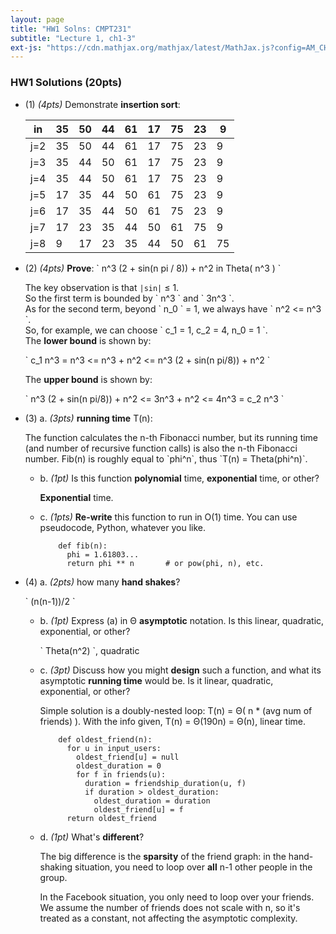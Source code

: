 ```yaml
---
layout: page
title: "HW1 Solns: CMPT231"
subtitle: "Lecture 1, ch1-3"
ext-js: "https://cdn.mathjax.org/mathjax/latest/MathJax.js?config=AM_CHTML"
---
```


### HW1 Solutions (20pts)

+ (1) *(4pts)* Demonstrate **insertion sort**:

  | in  | 35 | 50 | 44 | 61 | 17 | 75 | 23 |  9 |
  |-----|----|----|----|----|----|----|----|----|
  | j=2 | 35 | 50 | 44 | 61 | 17 | 75 | 23 |  9 |
  | j=3 | 35 | 44 | 50 | 61 | 17 | 75 | 23 |  9 |
  | j=4 | 35 | 44 | 50 | 61 | 17 | 75 | 23 |  9 |
  | j=5 | 17 | 35 | 44 | 50 | 61 | 75 | 23 |  9 |
  | j=6 | 17 | 35 | 44 | 50 | 61 | 75 | 23 |  9 |
  | j=7 | 17 | 23 | 35 | 44 | 50 | 61 | 75 |  9 |
  | j=8 |  9 | 17 | 23 | 35 | 44 | 50 | 61 | 75 |

+ (2) *(4pts)* **Prove**: \` n^3 (2 + sin(n pi / 8)) + n^2 in Theta( n^3 ) \`

  The key observation is that `|sin|` &le; 1. <br/>
  So the first term is bounded by \` n^3 \` and \` 3n^3 \`. <br/>
  As for the second term, beyond \` n_0 \` = 1, we always have \` n^2 <= n^3 \`. <br/>
  So, for example, we can choose \` c_1 = 1, c_2 = 4, n_0 = 1 \`. <br/>
  The **lower bound** is shown by:

  \` c_1 n^3 = n^3 <= n^3 + n^2 <= n^3 (2 + sin(n pi/8)) + n^2 \`

  The **upper bound** is shown by:

  \` n^3 (2 + sin(n pi/8)) + n^2 <= 3n^3 + n^2 <= 4n^3 = c_2 n^3 \`

+ (3) a. *(3pts)* **running time** T(n):

  The function calculates the n-th Fibonacci number, but its running time
  (and number of recursive function calls) is also the n-th Fibonacci number.
  Fib(n) is roughly equal to \`phi^n\`, thus \`T(n) = Theta(phi^n)\`.

  + b. *(1pt)* Is this function **polynomial** time, **exponential** time, or other?

    **Exponential** time.

  + c. *(1pts)* **Re-write** this function to run in O(1) time.
    You can use pseudocode, Python, whatever you like.

            def fib(n):
              phi = 1.61803...
              return phi ** n		# or pow(phi, n), etc.

+ (4) a. *(2pts)* how many **hand shakes**?

  \` (n(n-1))/2 \`

  + b. *(1pt)* Express (a) in &Theta; **asymptotic** notation.
    Is this linear, quadratic, exponential, or other?

    \` Theta(n^2) \`, quadratic

  + c. *(3pt)* Discuss how you might **design** such a function,
    and what its asymptotic **running time** would be.
    Is it linear, quadratic, exponential, or other?

    Simple solution is a doubly-nested loop:
    T(n) = &Theta;( n \* (avg num of friends) ).
    With the info given, T(n) = &Theta;(190n) = &Theta;(n), linear time.

            def oldest_friend(n):
              for u in input_users:
                oldest_friend[u] = null
                oldest_duration = 0
                for f in friends(u):
                  duration = friendship_duration(u, f)
                  if duration > oldest_duration:
                    oldest_duration = duration
                    oldest_friend[u] = f
              return oldest_friend

  + d. *(1pt)* What's **different**?

    The big difference is the **sparsity** of the friend graph:
    in the hand-shaking situation, you need to loop over **all** n-1
    other people in the group.

    In the Facebook situation, you only need to loop over your friends.
    We assume the number of friends does not scale with n, so it's
    treated as a constant, not affecting the asymptotic complexity.

